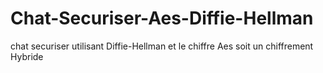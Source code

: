 # Chat-Securiser-Aes-Diffie-Hellman
chat securiser utilisant Diffie-Hellman et le chiffre Aes soit un chiffrement Hybride
